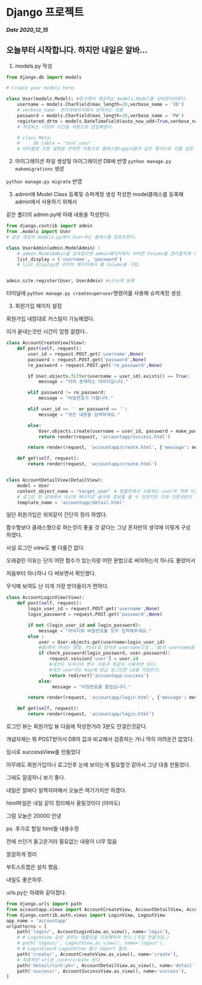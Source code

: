 # Django 프로젝트
##### Date 2020_12_15
오늘부터 시작합니다.
하지만 내일은 알바...
---
1. models.py 작성

```Python
from django.db import models

# Create your models here.

class User(models.Model): #장고에서 제공하는 models.Model를 상속받아야한다.
    username = models.CharField(max_length=20,verbose_name = 'ID')
    # verbose_name  관리자페이지에서 보여지는 이름
    password = models.CharField(max_length=20,verbose_name = 'PW')
    registered_dttm = models.DateTimeField(auto_now_add=True,verbose_name='RegistrationTime') 
    # 저장되는 시점의 시간을 자동으로 삽입해준다.

    # class Meta:
    #     db_table = 'test_user'
    # 테이블명 지정 설정을 안하면 자동으로 클래스명+app이름과 같은 형식으로 이름 설정
```

2. 마이그레이션 파일 생성및 마이그레이션 DB에 반영
```python manage.py makemigrations``` 생성

```python manage.py migrate``` 반영

3. admin에 Model Class 등록및 슈퍼계정 생성
작성한 model클래스를 등록해 admin에서 사용하기 위해서

같은 폴더의 admin.py에 아래 내용을 작성한다.
```Python
from django.contrib import admin
from .models import User
# 같은 경로의 models.py에서 User라는 클래스를 임포트한다.

class UserAdmin(admin.ModelAdmin) :
    # admin.ModelAdmin을 상속받으면 admin페이지에서 어떠한 Column을 관리할지에 대한 설정이 가능
    list_display = ('username', 'password')
    # list_display엔 관리자 페이지에서 볼 Column을 기입.


admin.site.register(User, UserAdmin) #site에 등록
```

터미널에 ```python manage.py createsuperuser```명령어를 사용해 슈퍼계정 생성.

3. 회원가입 페이지 설정 

회원가입 내맘대로 커스텀이 가능해졌다.

이거 끝내는것만 시간이 엄청 걸렸다..

```Python
class AccountCreateView(View):
    def post(self, request):
        user_id = request.POST.get('username',None)
        password = request.POST.get('password',None)
        re_password = request.POST.get('re_password',None)

        if User.objects.filter(username = user_id).exists() == True:
            message = "이미 존재하는 아이디입니다."

        elif password != re_password:
            message = "비밀번호가 다릅니다."

        elif user_id == '' or password == '':
            message = "모든 내용을 입력하세요."

        else:
            User.objects.create(username = user_id, password = make_password(password))
            return render(request, 'accountapp/success.html')

        return render(request, 'accountapp/create.html', {'message': message})

    def get(self, request):
        return render(request, 'accountapp/create.html')


class AccountDetailView(DetailView):
    model = User
    context_object_name = 'target_user' # 탬플릿에서 사용하는 user의 객체 이름을 target_user로 다르게 설정해줌
    # 로그인 한 상태에서 자신의 페이지로 들어와 정보를 볼 수 있었지만 이제 다른사람이 그 페이지에 들어가더라도 정상적으로 열람 가능하다.
    template_name = 'accountapp/detail.html'
```
일단 회원가입은 위외같이 간단히 정리 하였다. 

함수형보다 클래스형으로 하는것이 좋을 것 같다는 그냥 혼자만의 생각에 이렇게 구성 하였다.

사실 로그인 view도 별 다를건 없다.

오래걸린 이유는 단지 어떤 함수가 있는지랑 어떤 문법으로 써야하는지 하나도 몰랐어서

처음부터 하나하나 다 써보면서 확인했다.

무식해 보여도 난 이게 가장 받아들이가 편하다.

```Python
class AccountLoginView(View):
    def post(self, request):
        login_user_id = request.POST.get('username',None)
        login_password = request.POST.get('password',None)

        if not (login_user_id and login_password):
            message = "아이디와 비밀번호를 모두 입력해주세요."
        else : 
            user = User.objects.get(username=login_user_id) 
            #db에서 꺼내는 명령. Post로 받아온 username으로 , db의 username을 꺼내온다.
            if check_password(login_password, user.password):
                request.session['user'] = user.id 
                #세션도 딕셔너리 변수 사용과 똑같이 사용하면 된다.
                #세션 user라는 key에 방금 로그인한 id를 저장한것.
                return redirect('accountapp:success')
            else:
                 message = "비밀번호를 틀렸습니다."

        return render(request, 'accountapp/login.html', {'message': message})

    def get(self, request):
        return render(request, 'accountapp/login.html')
```
로그인 뷰는 회원가입 뷰 다음에 작성한거라 3분도 안걸린것같다.

개념자체는 뭐 POST받아서 DB의 값과 비교해서 검증하는 거니 딱히 어려운건 없었다.

임시로 successView를 만들었다 

아무래도 회원가입이나 로그인후 눈에 보이는게 필요할것 같아서 그냥 대충 만들었다.

그래도 깔끔하니 보기 좋다.

내일은 알바다 일찍자야해서 오늘은 여기가지만 하겠다.

html파일은 내일 같이 정리해서 올릴것이다 (아마도)

그럼 오늘은 20000 안녕

ps.
추가로 할일 html들 내용수정

전에 쓰던거 들고온거라 필요없는 내용이 너무 많음

깔끔하게 정리

부트스트랩은 설치 했음.

내일도 좋은하루.

urls.py는 아래와 같아졌다.
```Python
from django.urls import path
from accountapp.views import AccountCreateView, AccountDetailView, AccountSuccessView, AccountLoginView
from django.contrib.auth.views import LoginView, LogoutView
app_name = 'accountapp'
urlpatterns = [
    path('login/', AccountLoginView.as_view(), name='login'),
    # # LoginView 같은 경우는 템플릿을 지정해줘야 한다.(직접 만들것임.)
    # path('logout/', LogoutView.as_view(), name='logout'),
    # # LoginView와 LogoutView 둘다 import 필요.
    path('create/', AccountCreateView.as_view(), name='create'),
    # 최종적인 url은 /user/create 된다.
    path('detail/<int:pk>', AccountDetailView.as_view(), name='detail'),
    path('success/', AccountSuccessView.as_view(), name='success'),
] 
```


